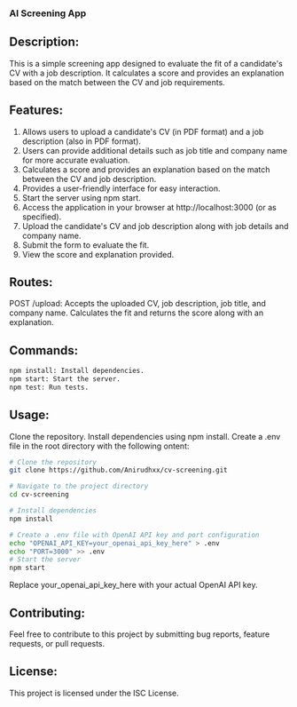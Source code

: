 ### AI Screening App

## Description:
This is a simple screening app designed to evaluate the fit of a candidate's CV with a job description. It calculates a score and provides an explanation based on the match between the CV and job requirements.

## Features:

1. Allows users to upload a candidate's CV (in PDF format) and a job description (also in PDF format).
2. Users can provide additional details such as job title and company name for more accurate evaluation.
3. Calculates a score and provides an explanation based on the match between the CV and job description.
4. Provides a user-friendly interface for easy interaction.
5. Start the server using npm start.
6. Access the application in your browser at http://localhost:3000 (or as specified).
7. Upload the candidate's CV and job description along with job details and company name.
8. Submit the form to evaluate the fit.
9. View the score and explanation provided.

## Routes:

POST /upload: Accepts the uploaded CV, job description, job title, and company name. Calculates the fit and returns the score along with an explanation.

## Commands:
```bash
npm install: Install dependencies.
npm start: Start the server.
npm test: Run tests.
```
## Usage:
Clone the repository.
Install dependencies using npm install.
Create a .env file in the root directory with the following ontent:
```bash
# Clone the repository
git clone https://github.com/Anirudhxx/cv-screening.git

# Navigate to the project directory
cd cv-screening

# Install dependencies
npm install

# Create a .env file with OpenAI API key and port configuration
echo "OPENAI_API_KEY=your_openai_api_key_here" > .env
echo "PORT=3000" >> .env
# Start the server
npm start
```
Replace your_openai_api_key_here with your actual OpenAI API key.


## Contributing:
Feel free to contribute to this project by submitting bug reports, feature requests, or pull requests.

## License:
This project is licensed under the ISC License.
